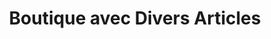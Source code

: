 ---
title: "Boutique avec Divers Articles"
url: /nzerekore/boutique-avec-divers-articles/
shop: commodité
---